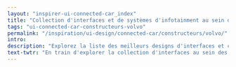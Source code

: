 ```yaml
---
layout: "inspirer-ui-connected-car_index"
title: "Collection d'interfaces et de systèmes d'infotainment au sein des voitures connectées Volvo"
tags: "ui-connected-car-constructeurs-volvo"
permalink: "/inspiration/ui-design/connected-car/constructeurs/volvo/"
intro:
description: "Explorez la liste des meilleurs designs d'interfaces et concepts de tableaux de bord automobiles de Volvo"
text-twtr: "En train d'explorer la collection d'interfaces au sein des voitures connectées Volvo du @MagDuWebdesign"
---
```

